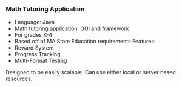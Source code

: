 ### Math Tutoring Application
* Language: Java
* Math tutoring application. GUI and framework.
* For grades K-4
* Based off of MA State Education requirements
Features:
* Reward System
* Progress Tracking
* Multi-Format Testing

Designed to be easily scalable. Can use either local or server based resources.
